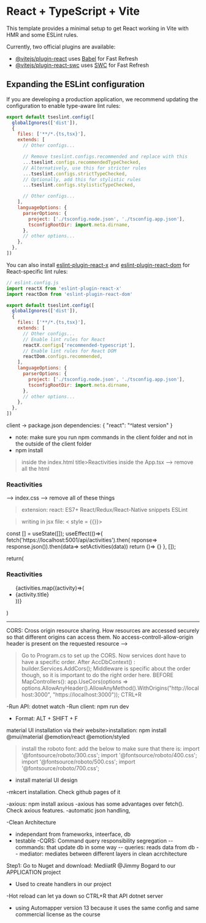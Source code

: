 # React + TypeScript + Vite

This template provides a minimal setup to get React working in Vite with HMR and some ESLint rules.

Currently, two official plugins are available:

- [@vitejs/plugin-react](https://github.com/vitejs/vite-plugin-react/blob/main/packages/plugin-react) uses [Babel](https://babeljs.io/) for Fast Refresh
- [@vitejs/plugin-react-swc](https://github.com/vitejs/vite-plugin-react/blob/main/packages/plugin-react-swc) uses [SWC](https://swc.rs/) for Fast Refresh

## Expanding the ESLint configuration

If you are developing a production application, we recommend updating the configuration to enable type-aware lint rules:

```js
export default tseslint.config([
  globalIgnores(['dist']),
  {
    files: ['**/*.{ts,tsx}'],
    extends: [
      // Other configs...

      // Remove tseslint.configs.recommended and replace with this
      ...tseslint.configs.recommendedTypeChecked,
      // Alternatively, use this for stricter rules
      ...tseslint.configs.strictTypeChecked,
      // Optionally, add this for stylistic rules
      ...tseslint.configs.stylisticTypeChecked,

      // Other configs...
    ],
    languageOptions: {
      parserOptions: {
        project: ['./tsconfig.node.json', './tsconfig.app.json'],
        tsconfigRootDir: import.meta.dirname,
      },
      // other options...
    },
  },
])
```

You can also install [eslint-plugin-react-x](https://github.com/Rel1cx/eslint-react/tree/main/packages/plugins/eslint-plugin-react-x) and [eslint-plugin-react-dom](https://github.com/Rel1cx/eslint-react/tree/main/packages/plugins/eslint-plugin-react-dom) for React-specific lint rules:

```js
// eslint.config.js
import reactX from 'eslint-plugin-react-x'
import reactDom from 'eslint-plugin-react-dom'

export default tseslint.config([
  globalIgnores(['dist']),
  {
    files: ['**/*.{ts,tsx}'],
    extends: [
      // Other configs...
      // Enable lint rules for React
      reactX.configs['recommended-typescript'],
      // Enable lint rules for React DOM
      reactDom.configs.recommended,
    ],
    languageOptions: {
      parserOptions: {
        project: ['./tsconfig.node.json', './tsconfig.app.json'],
        tsconfigRootDir: import.meta.dirname,
      },
      // other options...
    },
  },
])
```
client -> package.json
dependencies: {
"react": "^latest version"
}
- note: make sure you run npm commands in the client folder and not in the outside of the client folder
- npm install
> inside the index.html
title>Reactivities</title>
> inside the App.tsx
--> remove all the html
<h3>Reactivities</h3>
--> index.css
--> remove all of these things

> extension: 
react: ES7+ React/Redux/React-Native snippets
ESLint 

> writing in jsx file:
< style = {{}}>

const [] = useState([]);
useEffect(()=>{
	fetch('https://localhost:5001/api/activities').then(
reponse=> response.json()).then(data=> setActivities(data))
return ()=> {}
}, []);

return(<div>
<h3 className="app" style{{color: red}}>Reactivities</h3>
<ul>{activities.map((activity)=>(<li>{activity.title}</li>))}</ul>
</div>)

------------

CORS: Cross origin resource sharing. How resources are accessed securely so that different origins can access them. No access-controll-allow-origin header is present on the requested resource --> 
> Go to Program.cs to set up the CORS. Now services dont have to have a specific order. After AccDbContext<AppDbContext>() :
builder.Services.AddCors();
Middleware is specific about the order though, so it is important to do the right order here. BEFORE MapControllers():
app.UseCors(options => options.AllowAnyHeader().AllowAnyMethod().WithOrigins("http://localhost:3000", "https://localhost:3000"));
CTRL+R

-Run API: dotnet watch 
-Run client: npm run dev

- Format: ALT + SHIFT + F

material UI installation via their website>installation:
npm install @mui/material @emotion/react @emotion/styled

>install the roboto font: 
add the below to make sure that there is: 
import '@fontsource/roboto/300.css';
import '@fontsource/roboto/400.css';
import '@fontsource/roboto/500.css';
import '@fontsource/roboto/700.css';

- install material UI design

-mkcert installation. Check github pages of it

-axious: npm install axious
-axious has some advantages over fetch(). Check axious features.
-automatic json handling, 

-Clean Architecture
- independant from frameworks, inteerface, db
- testable
-CQRS: Command query responsibility segregation
-- commands: that update db in some way
-- queries: reads data from db
-- mediator: mediates between different layers in clean acrchitecture

Step1: Go to Nuget and download: MediiatR @Jimmy Bogard to our APPLICATION project
- Used to create handlers in our project

-Hot reload can let ya down so CTRL+R that API dotnet server

- using Automapper version 13 because it uses the same config and same commercial license as the course
